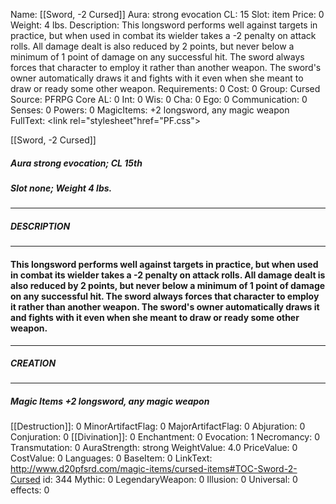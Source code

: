 Name: [[Sword, -2 Cursed]]
Aura: strong evocation
CL: 15
Slot: item
Price: 0
Weight: 4 lbs.
Description: This longsword performs well against targets in practice, but when used in combat its wielder takes a -2 penalty on attack rolls. All damage dealt is also reduced by 2 points, but never below a minimum of 1 point of damage on any successful hit. The sword always forces that character to employ it rather than another weapon. The sword's owner automatically draws it and fights with it even when she meant to draw or ready some other weapon.
Requirements: 0
Cost: 0
Group: Cursed
Source: PFRPG Core
AL: 0
Int: 0
Wis: 0
Cha: 0
Ego: 0
Communication: 0
Senses: 0
Powers: 0
MagicItems: +2 longsword, any magic weapon
FullText: <link rel="stylesheet"href="PF.css"><div class="heading"><p class="alignleft">[[Sword, -2 Cursed]]</p><div style="clear: both;"></div></div><div><h5><b>Aura </b>strong evocation; <b>CL </b>15th</h5><h5><b>Slot </b>none; <b>Weight </b>4 lbs.</h5></div><hr/><div><h5><b>DESCRIPTION</b></h5></div><hr/><div><h4><p>This longsword performs well against targets in practice, but when used in combat its wielder takes a -2 penalty on attack rolls. All damage dealt is also reduced by 2 points, but never below a minimum of 1 point of damage on any successful hit. The sword always forces that character to employ it rather than another weapon. The sword's owner automatically draws it and fights with it even when she meant to draw or ready some other weapon.</p></h4></div><hr/><div><h5><b>CREATION</b></h5></div><hr/><div><h5><b>Magic Items </b><i>+2 longsword</i>, any magic weapon</h5></div>
[[Destruction]]: 0
MinorArtifactFlag: 0
MajorArtifactFlag: 0
Abjuration: 0
Conjuration: 0
[[Divination]]: 0
Enchantment: 0
Evocation: 1
Necromancy: 0
Transmutation: 0
AuraStrength: strong
WeightValue: 4.0
PriceValue: 0
CostValue: 0
Languages: 0
BaseItem: 0
LinkText: http://www.d20pfsrd.com/magic-items/cursed-items#TOC-Sword-2-Cursed
id: 344
Mythic: 0
LegendaryWeapon: 0
Illusion: 0
Universal: 0
effects: 0
